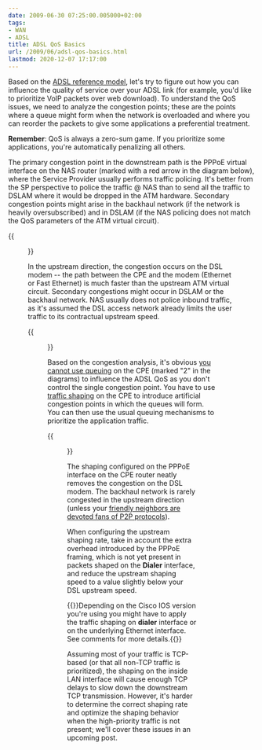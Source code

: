 ```yaml
---
date: 2009-06-30 07:25:00.005000+02:00
tags:
- WAN
- ADSL
title: ADSL QoS Basics
url: /2009/06/adsl-qos-basics.html
lastmod: 2020-12-07 17:17:00
---
```

Based on the [ADSL reference model](/2009/06/adsl-reference-diagram.html), let's try to figure out how you can influence the quality of service over your ADSL link (for example, you'd like to prioritize VoIP packets over web download). To understand the QoS issues, we need to analyze the congestion points; these are the points where a queue might form when the network is overloaded and where you can reorder the packets to give some applications a preferential treatment.

**Remember**: QoS is always a zero-sum game. If you prioritize some applications, you're automatically penalizing all others.
<!--more-->
The primary congestion point in the downstream path is the PPPoE virtual interface on the NAS router (marked with a red arrow in the diagram below), where the Service Provider usually performs traffic policing. It's better from the SP perspective to police the traffic @ NAS than to send all the traffic to DSLAM where it would be dropped in the ATM hardware. Secondary congestion points might arise in the backhaul network (if the network is heavily oversubscribed) and in DSLAM (if the NAS policing does not match the QoS parameters of the ATM virtual circuit).

{{<figure src="ADSL_Downstream_Congestion.png" caption="xDSL downstream congestion">}}

In the upstream direction, the congestion occurs on the DSL modem -- the path between the CPE and the modem (Ethernet or Fast Ethernet) is much faster than the upstream ATM virtual circuit. Secondary congestions might occur in DSLAM or the backhaul network. NAS usually does not police inbound traffic, as it's assumed the DSL access network already limits the user traffic to its contractual upstream speed.

{{<figure src="ADSL_Upstream_Congestion.png" caption="xDSL upstream congestion">}}

Based on the congestion analysis, it's obvious [you cannot use queuing](/kb/tag/QoS/Queuing_Principles.html) on the CPE (marked "2" in the diagrams) to influence the ADSL QoS as you don't control the single congestion point. You have to use [traffic shaping](/kb/tag/QoS/Traffic_Shaping.html) on the CPE to introduce artificial congestion points in which the queues will form. You can then use the usual queuing mechanisms to prioritize the application traffic.

{{<figure src="ADSL_CPE_QoS.png" caption="Traffic shaping configured on xDSL CPE">}}

The shaping configured on the PPPoE interface on the CPE router neatly removes the congestion on the DSL modem. The backhaul network is rarely congested in the upstream direction (unless your [friendly neighbors are devoted fans of P2P protocols](/2009/06/internet-socialism-all-i-can-eat.html)).

When configuring the upstream shaping rate, take in account the extra overhead introduced by the PPPoE framing, which is not yet present in packets shaped on the **Dialer** interface, and reduce the upstream shaping speed to a value slightly below your DSL upstream speed.

{{<note info>}}Depending on the Cisco IOS version you're using you might have to apply the traffic shaping on **dialer** interface or on the underlying Ethernet interface. See comments for more details.{{</note>}}

Assuming most of your traffic is TCP-based (or that all non-TCP traffic is prioritized), the shaping on the inside LAN interface will cause enough TCP delays to slow down the downstream TCP transmission. However, it's harder to determine the correct shaping rate and optimize the shaping behavior when the high-priority traffic is not present; we'll cover these issues in an upcoming post.

<!-- diagrams in Articles and Blog Diagrams (2020) -->